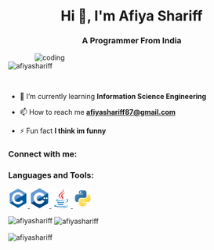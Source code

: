 <h1 align="center">Hi 👋, I'm Afiya Shariff</h1>
<h3 align="center">A Programmer From India</h3>
<img align="right" alt="coding" width="450" src="https://tse2.mm.bing.net/th?id=OIP.2CS1EIxYnK4Q5Hi4YNQeTwHaFj&pid=Api&P=0&h=220.gif">

<p align="left"> <img src="https://komarev.com/ghpvc/?username=afiyashariff&label=Profile%20views&color=0e75b6&style=flat" alt="afiyashariff" /> </p>

<p align="left"> <a href="https://twitter.com/" target="blank"><img src="https://img.shields.io/twitter/follow/?logo=twitter&style=for-the-badge" alt="" /></a> </p>

- 🌱 I’m currently learning **Information Science Engineering**

- 📫 How to reach me **afiyashariff87@gmail.com**

- ⚡ Fun fact **I think im funny**

<h3 align="left">Connect with me:</h3>
<p align="left">
</p>

<h3 align="left">Languages and Tools:</h3>
<p align="left"> <a href="https://www.cprogramming.com/" target="_blank" rel="noreferrer"> <img src="https://raw.githubusercontent.com/devicons/devicon/master/icons/c/c-original.svg" alt="c" width="40" height="40"/> </a> <a href="https://www.w3schools.com/cpp/" target="_blank" rel="noreferrer"> <img src="https://raw.githubusercontent.com/devicons/devicon/master/icons/cplusplus/cplusplus-original.svg" alt="cplusplus" width="40" height="40"/> </a> <a href="https://www.java.com" target="_blank" rel="noreferrer"> <img src="https://raw.githubusercontent.com/devicons/devicon/master/icons/java/java-original.svg" alt="java" width="40" height="40"/> </a> <a href="https://www.python.org" target="_blank" rel="noreferrer"> <img src="https://raw.githubusercontent.com/devicons/devicon/master/icons/python/python-original.svg" alt="python" width="40" height="40"/> </a> </p>

<p><img align="left" src="https://github-readme-stats.vercel.app/api/top-langs?username=afiyashariff&show_icons=true&locale=en&layout=compact" alt="afiyashariff" /></p>

<p>&nbsp;<img align="center" src="https://github-readme-stats.vercel.app/api?username=afiyashariff&show_icons=true&locale=en" alt="afiyashariff" /></p>

<p><img align="center" src="https://github-readme-streak-stats.herokuapp.com/?user=afiyashariff&" alt="afiyashariff" /></p>
